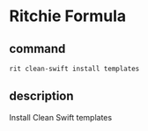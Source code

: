# Ritchie Formula

## command

```bash
rit clean-swift install templates
```

## description

Install Clean Swift templates
